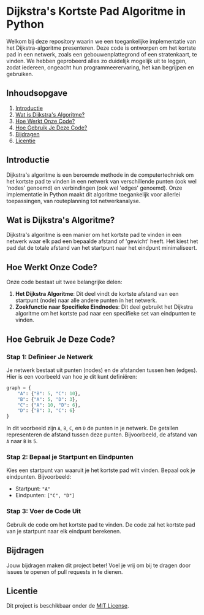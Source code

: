 
# Dijkstra's Kortste Pad Algoritme in Python

Welkom bij deze repository waarin we een toegankelijke implementatie van het Dijkstra-algoritme presenteren. Deze code is ontworpen om het kortste pad in een netwerk, zoals een gebouwenplattegrond of een stratenkaart, te vinden. We hebben geprobeerd alles zo duidelijk mogelijk uit te leggen, zodat iedereen, ongeacht hun programmeerervaring, het kan begrijpen en gebruiken.

## Inhoudsopgave
1. [Introductie](#introductie)
2. [Wat is Dijkstra's Algoritme?](#wat-is-dijkstras-algoritme)
3. [Hoe Werkt Onze Code?](#hoe-werkt-onze-code)
4. [Hoe Gebruik Je Deze Code?](#hoe-gebruik-je-deze-code)
5. [Bijdragen](#bijdragen)
6. [Licentie](#licentie)

## Introductie
Dijkstra's algoritme is een beroemde methode in de computertechniek om het kortste pad te vinden in een netwerk van verschillende punten (ook wel 'nodes' genoemd) en verbindingen (ook wel 'edges' genoemd). Onze implementatie in Python maakt dit algoritme toegankelijk voor allerlei toepassingen, van routeplanning tot netwerkanalyse.

## Wat is Dijkstra's Algoritme?
Dijkstra's algoritme is een manier om het kortste pad te vinden in een netwerk waar elk pad een bepaalde afstand of 'gewicht' heeft. Het kiest het pad dat de totale afstand van het startpunt naar het eindpunt minimaliseert.

## Hoe Werkt Onze Code?
Onze code bestaat uit twee belangrijke delen:
1. **Het Dijkstra Algoritme**: Dit deel vindt de kortste afstand van een startpunt (node) naar alle andere punten in het netwerk.
2. **Zoekfunctie naar Specifieke Eindnodes**: Dit deel gebruikt het Dijkstra algoritme om het kortste pad naar een specifieke set van eindpunten te vinden.

## Hoe Gebruik Je Deze Code?
### Stap 1: Definieer Je Netwerk
Je netwerk bestaat uit punten (nodes) en de afstanden tussen hen (edges). Hier is een voorbeeld van hoe je dit kunt definiëren:

```python
graph = {
    "A": {"B": 5, "C": 10},
    "B": {"A": 5, "D": 3},
    "C": {"A": 10, "D": 6},
    "D": {"B": 3, "C": 6}
}
```

In dit voorbeeld zijn `A`, `B`, `C`, en `D` de punten in je netwerk. De getallen representeren de afstand tussen deze punten. Bijvoorbeeld, de afstand van `A` naar `B` is `5`.

### Stap 2: Bepaal je Startpunt en Eindpunten
Kies een startpunt van waaruit je het kortste pad wilt vinden. Bepaal ook je eindpunten. Bijvoorbeeld:

- Startpunt: `"A"`
- Eindpunten: `["C", "D"]`

### Stap 3: Voer de Code Uit
Gebruik de code om het kortste pad te vinden. De code zal het kortste pad van je startpunt naar elk eindpunt berekenen.

## Bijdragen
Jouw bijdragen maken dit project beter! Voel je vrij om bij te dragen door issues te openen of pull requests in te dienen.

## Licentie
Dit project is beschikbaar onder de [MIT License](LICENSE).
